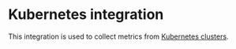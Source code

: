 # Kubernetes integration

This integration is used to collect metrics from 
[Kubernetes clusters](https://kubernetes.io/).
